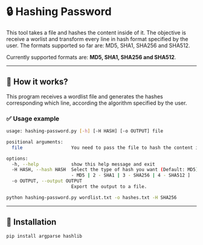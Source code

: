 # 🔒 Hashing Password

This tool takes a file and hashes the content inside of it. The objective is receive a worlist and transform every line in hash format specified by the user. The formats supported so far are: MD5, SHA1, SHA256 and SHA512. 

Currently supported formats are: **MD5, SHA1, SHA256 and SHA512**.

---

## 📂 How it works?

This program receives a wordlist file and generates the hashes corresponding which line, according the algorithm specified by the user.

### ✅ **Usage example**
```bash
usage: hashing-password.py [-h] [-H HASH] [-o OUTPUT] file

positional arguments:
  file                  You need to pass the file to hash the content inside of it.

options:
  -h, --help            show this help message and exit
  -H HASH, --hash HASH  Select the type of hash you want (Default: MD5). Types: [ 1
                        - MD5 | 2 - SHA1 | 3 - SHA256 | 4 - SHA512 ]
  -o OUTPUT, --output OUTPUT
                        Export the output to a file.
```

```bash
python hashing-password.py wordlist.txt -o hashes.txt -H SHA256
```
---
## 📌 Installation
```bash
pip install argparse hashlib
```
